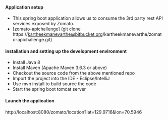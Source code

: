 #### Application setup ####

* This spring boot application allows us to consume the 3rd party rest API services exposed by Zomato.
* [zomato-apichallenge] (git clone https://kartheekmanevarthe@bitbucket.org/kartheekmanevarthe/zomato-apichallenge.git)

#### installation and setting up the development environment ####

* Install Java 8
* Install Maven (Apache Maven 3.6.3 or above)
* Checkout the source code from the above mentioned repo
* Import the project into the IDE - Eclipse/IntelliJ
* Use mvn install to build source the code
* Start the spring boot tomcat server

#### Launch the application ####

http://localhost:8080/zomato/location?lat=129.9716&lon=70.5946
